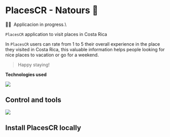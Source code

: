 # PlacesCR - Natours  🌳

👨‍💻 &nbsp;Applicacion in progress.\

`PlacesCR` application to visit places in Costa Rica

In `PlacesCR` users can rate from 1 to 5 their overall experience in the place they visited in Costa Rica, this valuable information helps people looking for nice places to vacation or go for a weekend.

> Happy staying!

**Technologies used**

[![](https://skillicons.dev/icons?i=js,html,css,nodejs,mongodb,npm)](https://skillicons.dev)

## Control and tools

[![](https://skillicons.dev/icons?i=vscode,git,github)](https://skillicons.dev)

## Install PlacesCR locally

